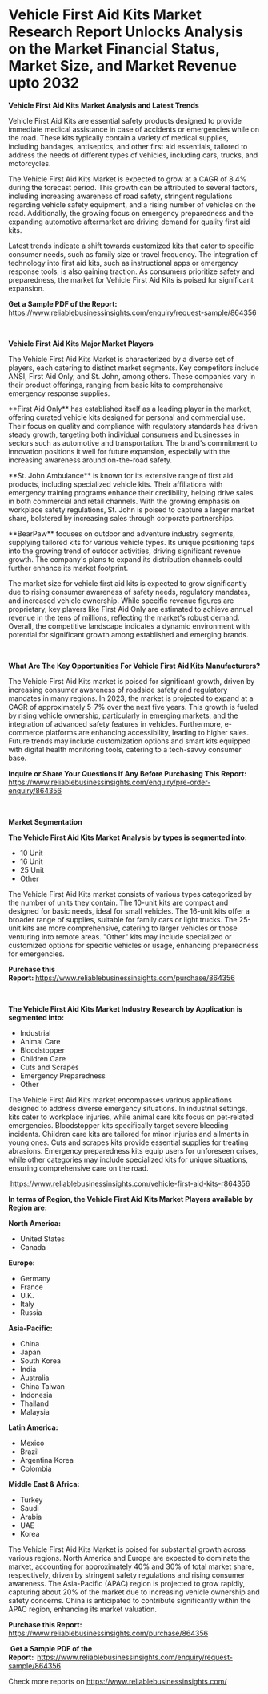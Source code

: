 <p><h1>Vehicle First Aid Kits Market Research Report Unlocks Analysis on the Market Financial Status, Market Size, and Market Revenue upto 2032</h1></p><p><strong>Vehicle First Aid Kits Market Analysis and Latest Trends</strong></p>
<p><p>Vehicle First Aid Kits are essential safety products designed to provide immediate medical assistance in case of accidents or emergencies while on the road. These kits typically contain a variety of medical supplies, including bandages, antiseptics, and other first aid essentials, tailored to address the needs of different types of vehicles, including cars, trucks, and motorcycles.</p><p>The Vehicle First Aid Kits Market is expected to grow at a CAGR of 8.4% during the forecast period. This growth can be attributed to several factors, including increasing awareness of road safety, stringent regulations regarding vehicle safety equipment, and a rising number of vehicles on the road. Additionally, the growing focus on emergency preparedness and the expanding automotive aftermarket are driving demand for quality first aid kits.</p><p>Latest trends indicate a shift towards customized kits that cater to specific consumer needs, such as family size or travel frequency. The integration of technology into first aid kits, such as instructional apps or emergency response tools, is also gaining traction. As consumers prioritize safety and preparedness, the market for Vehicle First Aid Kits is poised for significant expansion.</p></p>
<p><strong>Get a Sample PDF of the Report:&nbsp;</strong> <a href="https://www.reliablebusinessinsights.com/enquiry/request-sample/864356?utm_campaign=3039&utm_medium=2&utm_source=Github&utm_content=ia&utm_term=04032025&utm_id=vehicle-first-aid-kits">https://www.reliablebusinessinsights.com/enquiry/request-sample/864356</a></p>
<p>&nbsp;</p>
<p><strong>Vehicle First Aid Kits Major Market Players</strong></p>
<p><p>The Vehicle First Aid Kits Market is characterized by a diverse set of players, each catering to distinct market segments. Key competitors include ANSI, First Aid Only, and St. John, among others. These companies vary in their product offerings, ranging from basic kits to comprehensive emergency response supplies.</p><p>**First Aid Only** has established itself as a leading player in the market, offering curated vehicle kits designed for personal and commercial use. Their focus on quality and compliance with regulatory standards has driven steady growth, targeting both individual consumers and businesses in sectors such as automotive and transportation. The brand's commitment to innovation positions it well for future expansion, especially with the increasing awareness around on-the-road safety.</p><p>**St. John Ambulance** is known for its extensive range of first aid products, including specialized vehicle kits. Their affiliations with emergency training programs enhance their credibility, helping drive sales in both commercial and retail channels. With the growing emphasis on workplace safety regulations, St. John is poised to capture a larger market share, bolstered by increasing sales through corporate partnerships.</p><p>**BearPaw** focuses on outdoor and adventure industry segments, supplying tailored kits for various vehicle types. Its unique positioning taps into the growing trend of outdoor activities, driving significant revenue growth. The company's plans to expand its distribution channels could further enhance its market footprint.</p><p>The market size for vehicle first aid kits is expected to grow significantly due to rising consumer awareness of safety needs, regulatory mandates, and increased vehicle ownership. While specific revenue figures are proprietary, key players like First Aid Only are estimated to achieve annual revenue in the tens of millions, reflecting the market's robust demand. Overall, the competitive landscape indicates a dynamic environment with potential for significant growth among established and emerging brands.</p></p>
<p>&nbsp;</p>
<p><strong>What Are The Key Opportunities For Vehicle First Aid Kits Manufacturers?</strong></p>
<p><p>The Vehicle First Aid Kits market is poised for significant growth, driven by increasing consumer awareness of roadside safety and regulatory mandates in many regions. In 2023, the market is projected to expand at a CAGR of approximately 5-7% over the next five years. This growth is fueled by rising vehicle ownership, particularly in emerging markets, and the integration of advanced safety features in vehicles. Furthermore, e-commerce platforms are enhancing accessibility, leading to higher sales. Future trends may include customization options and smart kits equipped with digital health monitoring tools, catering to a tech-savvy consumer base.</p></p>
<p><strong>Inquire or Share Your Questions If Any Before Purchasing This Report:</strong> <a href="https://www.reliablebusinessinsights.com/enquiry/pre-order-enquiry/864356?utm_campaign=3039&utm_medium=2&utm_source=Github&utm_content=ia&utm_term=04032025&utm_id=vehicle-first-aid-kits">https://www.reliablebusinessinsights.com/enquiry/pre-order-enquiry/864356</a></p>
<p>&nbsp;</p>
<p><strong>Market Segmentation</strong></p>
<p><strong>The Vehicle First Aid Kits Market Analysis by types is segmented into:</strong></p>
<p><ul><li>10 Unit</li><li>16 Unit</li><li>25 Unit</li><li>Other</li></ul></p>
<p><p>The Vehicle First Aid Kits market consists of various types categorized by the number of units they contain. The 10-unit kits are compact and designed for basic needs, ideal for small vehicles. The 16-unit kits offer a broader range of supplies, suitable for family cars or light trucks. The 25-unit kits are more comprehensive, catering to larger vehicles or those venturing into remote areas. "Other" kits may include specialized or customized options for specific vehicles or usage, enhancing preparedness for emergencies.</p></p>
<p><strong>Purchase this Report:&nbsp;</strong><a href="https://www.reliablebusinessinsights.com/purchase/864356?utm_campaign=3039&utm_medium=2&utm_source=Github&utm_content=ia&utm_term=04032025&utm_id=vehicle-first-aid-kits">https://www.reliablebusinessinsights.com/purchase/864356</a></p>
<p>&nbsp;</p>
<p><strong>The Vehicle First Aid Kits Market Industry Research by Application is segmented into:</strong></p>
<p><ul><li>Industrial</li><li>Animal Care</li><li>Bloodstopper</li><li>Children Care</li><li>Cuts and Scrapes</li><li>Emergency Preparedness</li><li>Other</li></ul></p>
<p><p>The Vehicle First Aid Kits market encompasses various applications designed to address diverse emergency situations. In industrial settings, kits cater to workplace injuries, while animal care kits focus on pet-related emergencies. Bloodstopper kits specifically target severe bleeding incidents. Children care kits are tailored for minor injuries and ailments in young ones. Cuts and scrapes kits provide essential supplies for treating abrasions. Emergency preparedness kits equip users for unforeseen crises, while other categories may include specialized kits for unique situations, ensuring comprehensive care on the road.</p></p>
<p><a href="https://www.reliablebusinessinsights.com/vehicle-first-aid-kits-r864356?utm_campaign=3039&utm_medium=2&utm_source=Github&utm_content=ia&utm_term=04032025&utm_id=vehicle-first-aid-kits">&nbsp;https://www.reliablebusinessinsights.com/vehicle-first-aid-kits-r864356</a></p>
<p><strong>In terms of Region, the Vehicle First Aid Kits Market Players available by Region are:</strong></p>
<p>
    <p> <strong> North America: </strong>
        <ul>
            <li>United States</li>
            <li>Canada</li>
        </ul>
        </p> 
    <p> <strong> Europe: </strong>
        <ul>
            <li>Germany</li>
            <li>France</li>
            <li>U.K.</li>
            <li>Italy</li>
            <li>Russia</li>
        </ul>
        </p> 
    <p> <strong> Asia-Pacific: </strong>
        <ul>
            <li>China</li>
            <li>Japan</li>
            <li>South Korea</li>
            <li>India</li>
            <li>Australia</li>
            <li>China Taiwan</li>
            <li>Indonesia</li>
            <li>Thailand</li>
            <li>Malaysia</li>
        </ul>
        </p> 
    <p> <strong> Latin America: </strong>
        <ul>
            <li>Mexico</li>
            <li>Brazil</li>
            <li>Argentina Korea</li>
            <li>Colombia</li>
        </ul>
        </p> 
    <p> <strong> Middle East & Africa: </strong>
        <ul>
            <li>Turkey</li>
            <li>Saudi</li>
            <li>Arabia</li>
            <li>UAE</li>
            <li>Korea</li>
        </ul>
    </p>
    </p>
<p><p>The Vehicle First Aid Kits Market is poised for substantial growth across various regions. North America and Europe are expected to dominate the market, accounting for approximately 40% and 30% of total market share, respectively, driven by stringent safety regulations and rising consumer awareness. The Asia-Pacific (APAC) region is projected to grow rapidly, capturing about 20% of the market due to increasing vehicle ownership and safety concerns. China is anticipated to contribute significantly within the APAC region, enhancing its market valuation.</p></p>
<p><strong>Purchase this Report: </strong><a href="https://www.reliablebusinessinsights.com/purchase/864356?utm_campaign=3039&utm_medium=2&utm_source=Github&utm_content=ia&utm_term=04032025&utm_id=vehicle-first-aid-kits">https://www.reliablebusinessinsights.com/purchase/864356</a></p>
<p>&nbsp;<strong>Get a Sample PDF of the Report:&nbsp;&nbsp;</strong><a href="https://www.reliablebusinessinsights.com/enquiry/request-sample/864356?utm_campaign=3039&utm_medium=2&utm_source=Github&utm_content=ia&utm_term=04032025&utm_id=vehicle-first-aid-kits">https://www.reliablebusinessinsights.com/enquiry/request-sample/864356</a></p>
<p><strong></strong></p>
<p>Check more reports on <a href="https://www.reliablebusinessinsights.com/?utm_campaign=3039&utm_medium=2&utm_source=Github&utm_content=ia&utm_term=04032025&utm_id=vehicle-first-aid-kits">https://www.reliablebusinessinsights.com/</a></p>